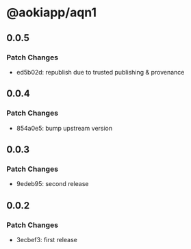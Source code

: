 # @aokiapp/aqn1

## 0.0.5

### Patch Changes

- ed5b02d: republish due to trusted publishing & provenance

## 0.0.4

### Patch Changes

- 854a0e5: bump upstream version

## 0.0.3

### Patch Changes

- 9edeb95: second release

## 0.0.2

### Patch Changes

- 3ecbef3: first release
